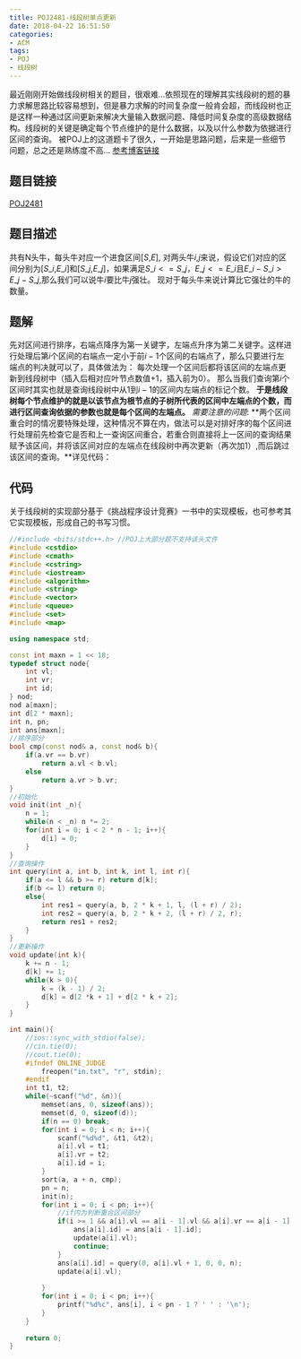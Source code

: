 ```yaml
---
title: POJ2481-线段树单点更新
date: 2018-04-22 16:51:50
categories: 
- ACM
tags:
- POJ
- 线段树
---
```

最近刚刚开始做线段树相关的题目，很艰难...依照现在的理解其实线段树的题的暴力求解思路比较容易想到，但是暴力求解的时间复杂度一般肯会超，而线段树也正是这样一种通过区间更新来解决大量输入数据问题、降低时间复杂度的高级数据结构。线段树的关键是确定每个节点维护的是什么数据，以及以什么参数为依据进行区间的查询。
被POJ上的这道题卡了很久，一开始是思路问题，后来是一些细节问题，总之还是熟练度不高...
[参考博客链接](http://111qqz.com/2015/08/poj2481/)
<!-- more -->
## 题目链接
[POJ2481](http://poj.org/problem?id=2481)
## 题目描述
共有N头牛，每头牛对应一个进食区间[$S$,$E$], 对两头牛$i$,$j$来说，假设它们对应的区间分别为[$S\_i$,$E\_i$]和[$S\_j$,$E\_j$]，如果满足$S\_i<=S\_j，E\_j<=E\_i$且$E\_i-S\_i>E\_j-S\_j$,那么我们可以说牛$i$要比牛$j$强壮。
现对于每头牛来说计算比它强壮的牛的数量。
## 题解
先对区间进行排序，右端点降序为第一关键字，左端点升序为第二关键字。这样进行处理后第$i$个区间的右端点一定小于前$i-1$个区间的右端点了，那么只要进行左端点的判决就可以了，具体做法为：
每次处理一个区间后都将该区间的左端点更新到线段树中（插入后相对应叶节点数值+1，插入前为0）。
那么当我们查询第$i$个区间时其实也就是查询线段树中从1到$i-1$的区间内左端点的标记个数。
**于是线段树每个节点维护的就是以该节点为根节点的子树所代表的区间中左端点的个数，而进行区间查询依据的参数也就是每个区间的左端点。**
*需要注意的问题*:
**两个区间重合时的情况要特殊处理，这种情况不算在内，做法可以是对排好序的每个区间进行处理前先检查它是否和上一查询区间重合，若重合则直接将上一区间的查询结果赋予该区间，并将该区间对应的左端点在线段树中再次更新（再次加1）,而后跳过该区间的查询。**详见代码：
## 代码
关于线段树的实现部分基于《挑战程序设计竞赛》一书中的实现模板，也可参考其它实现模板，形成自己的书写习惯。
``` C++
//#include <bits/stdc++.h> //POJ上大部分题不支持该头文件
#include <cstdio>
#include <cmath>
#include <cstring>
#include <iostream>
#include <algorithm>
#include <string>
#include <vector>
#include <queue>
#include <set>
#include <map>

using namespace std;

const int maxn = 1 << 18;
typedef struct node{
    int vl;
    int vr;
    int id;
} nod;
nod a[maxn];
int d[2 * maxn];
int n, pn;
int ans[maxn];
//排序部分
bool cmp(const nod& a, const nod& b){
    if(a.vr == b.vr) 
        return a.vl < b.vl;
    else
        return a.vr > b.vr;
}
//初始化
void init(int _n){
    n = 1;
    while(n < _n) n *= 2;
    for(int i = 0; i < 2 * n - 1; i++){
        d[i] = 0;
    }
}
//查询操作
int query(int a, int b, int k, int l, int r){
    if(a <= l && b >= r) return d[k];
    if(b <= l) return 0;
    else{
        int res1 = query(a, b, 2 * k + 1, l, (l + r) / 2);
        int res2 = query(a, b, 2 * k + 2, (l + r) / 2, r);
        return res1 + res2;
    }
}
//更新操作
void update(int k){
    k += n - 1;
    d[k] += 1;
    while(k > 0){
        k = (k - 1) / 2;
        d[k] = d[2 *k + 1] + d[2 * k + 2];
    }
}

int main(){
    //ios::sync_with_stdio(false);
    //cin.tie(0);
    //cout.tie(0);
    #ifndef ONLINE_JUDGE
        freopen("in.txt", "r", stdin);
    #endif
    int t1, t2;
    while(~scanf("%d", &n)){
        memset(ans, 0, sizeof(ans));
        memset(d, 0, sizeof(d));
	    if(n == 0) break;
	    for(int i = 0; i < n; i++){
            scanf("%d%d", &t1, &t2);
            a[i].vl = t1;
            a[i].vr = t2;
            a[i].id = i;
        }
        sort(a, a + n, cmp);
        pn = n;
        init(n);
        for(int i = 0; i < pn; i++){
            //if内为判断重合区间部分
            if(i >= 1 && a[i].vl == a[i - 1].vl && a[i].vr == a[i - 1].vr){
                ans[a[i].id] = ans[a[i - 1].id];
                update(a[i].vl);
                continue;
            }
            ans[a[i].id] = query(0, a[i].vl + 1, 0, 0, n);
            update(a[i].vl);
			
        }
        for(int i = 0; i < pn; i++){
            printf("%d%c", ans[i], i < pn - 1 ? ' ' : '\n');
        }
    }
	
    return 0;
}
```